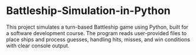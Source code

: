 # Battleship-Simulation-in-Python
This project simulates a turn-based Battleship game using Python, built for a software development course. The program reads user-provided files to place ships and process guesses, handling hits, misses, and win conditions with clear console output.
